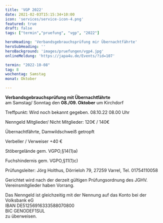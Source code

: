```yaml
---
title: 'VGP 2022'
date: 2021-02-03T15:15:34+10:00
icon: 'services/service-icon-4.png'
featured: true
draft: false
tags: ["termin","pruefung", "vgp", "2022"]

heroHeading: 'Verbandsgebrauchsprüfung mir Übernachtfährte'
heroSubHeading: ''
heroBackground: 'images/pruefungen/vgp4.jpg'
onlineMeldung: 'https://japa4u.de/Events/?id=107'

termin: "2022-10-08"
tag: 8
wochentag: Samstag
monat: Oktober

---
```


**Verbandsgebrauchsprüfung mit Übernachtfährte**  
am Samstag/ Sonntag den **08./09. Oktober** um Kirchdorf


Treffpunkt: Wird noch bekannt gegeben. 08.10.22  08.00 Uhr 

Nenngeld Mitglieder/ Nicht Mitglieder: 120€ / 140€

Übernachtfährte, Damwildschweiß getropft

Verbeller / Verweiser +40 €

Stöbergelände gem. VGPO,§14(1)a)

Fuchshindernis gem. VGPO,§11(1)c)       

Prüfungsleiter: Jörg Holthus, Dörrieloh 79, 27259 Varrel, Tel. 01754110058

Gerichtet wird nach der derzeit gültigen Prüfungsordnung des JGHV.  Vereinsmitglieder haben Vorrang.

Das Nenngeld ist gleichzeitig mit der Nennung auf das Konto bei der Volksbank eG  
IBAN DE51256916333588070800  
BIC GENODEF1SUL  
zu überweisen.  